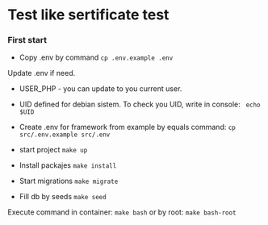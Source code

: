 # Test like sertificate test

### First start
- Copy .env by command
``` cp .env.example .env ```

Update .env if need.
- USER_PHP - you can update to you current user. 
- UID defined for debian sistem. To check you UID, write in console:
``` echo $UID```

- Create .env for framework from example by equals command:
``` cp src/.env.example src/.env ```
- start project
```make up```
- Install packajes
```make install```
- Start migrations
```make migrate```
- Fill db by seeds
```make seed```

Execute command in container:
``` make bash ```
or by root:
``` make bash-root ```